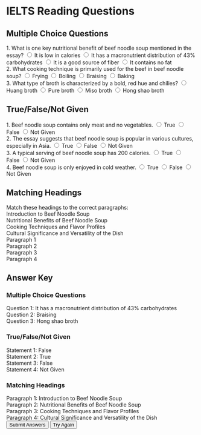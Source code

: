 # IELTS Reading Questions

## Multiple Choice Questions

<div class="question-section" id="multiple-choice">
<div class="question" data-type="multiple-choice" data-id="1">
1. What is one key nutritional benefit of beef noodle soup mentioned in the essay?
<label class="option"><input type="radio" name="mc-1" value="It is low in calories"> It is low in calories</label>
<label class="option"><input type="radio" name="mc-1" value="It has a macronutrient distribution of 43% carbohydrates"> It has a macronutrient distribution of 43% carbohydrates</label>
<label class="option"><input type="radio" name="mc-1" value="It is a good source of fiber"> It is a good source of fiber</label>
<label class="option"><input type="radio" name="mc-1" value="It contains no fat"> It contains no fat</label>
</div>

<div class="question" data-type="multiple-choice" data-id="2">
2. What cooking technique is primarily used for the beef in beef noodle soup?
<label class="option"><input type="radio" name="mc-2" value="Frying"> Frying</label>
<label class="option"><input type="radio" name="mc-2" value="Boiling"> Boiling</label>
<label class="option"><input type="radio" name="mc-2" value="Braising"> Braising</label>
<label class="option"><input type="radio" name="mc-2" value="Baking"> Baking</label>
</div>

<div class="question" data-type="multiple-choice" data-id="3">
3. What type of broth is characterized by a bold, red hue and chilies?
<label class="option"><input type="radio" name="mc-3" value="Huang broth"> Huang broth</label>
<label class="option"><input type="radio" name="mc-3" value="Pure broth"> Pure broth</label>
<label class="option"><input type="radio" name="mc-3" value="Miso broth"> Miso broth</label>
<label class="option"><input type="radio" name="mc-3" value="Hong shao broth"> Hong shao broth</label>
</div>

</div>

## True/False/Not Given

<div class="question-section" id="true-false">
<div class="question" data-type="true-false" data-id="1">
1. Beef noodle soup contains only meat and no vegetables.
<label class="option"><input type="radio" name="tf-1" value="True"> True</label>
                <label class="option"><input type="radio" name="tf-1" value="False"> False</label>
                <label class="option"><input type="radio" name="tf-1" value="Not Given"> Not Given</label>
            </div>

<div class="question" data-type="true-false" data-id="2">
2. The essay suggests that beef noodle soup is popular in various cultures, especially in Asia.
<label class="option"><input type="radio" name="tf-2" value="True"> True</label>
                <label class="option"><input type="radio" name="tf-2" value="False"> False</label>
                <label class="option"><input type="radio" name="tf-2" value="Not Given"> Not Given</label>
            </div>

<div class="question" data-type="true-false" data-id="3">
3. A typical serving of beef noodle soup has 200 calories.
<label class="option"><input type="radio" name="tf-3" value="True"> True</label>
                <label class="option"><input type="radio" name="tf-3" value="False"> False</label>
                <label class="option"><input type="radio" name="tf-3" value="Not Given"> Not Given</label>
            </div>

<div class="question" data-type="true-false" data-id="4">
4. Beef noodle soup is only enjoyed in cold weather.
<label class="option"><input type="radio" name="tf-4" value="True"> True</label>
                <label class="option"><input type="radio" name="tf-4" value="False"> False</label>
                <label class="option"><input type="radio" name="tf-4" value="Not Given"> Not Given</label>
            </div>

</div>

## Matching Headings

<div class="question-section" id="matching">
Match these headings to the correct paragraphs:

<div class="matching-container">
<div class="headings-list">
<div class="heading" draggable="true" data-id="1">Introduction to Beef Noodle Soup</div>
<div class="heading" draggable="true" data-id="2">Nutritional Benefits of Beef Noodle Soup</div>
<div class="heading" draggable="true" data-id="3">Cooking Techniques and Flavor Profiles</div>
<div class="heading" draggable="true" data-id="4">Cultural Significance and Versatility of the Dish</div>
</div>
<div class="paragraph-slots">
<div class="slot" data-slot="1">Paragraph 1</div>
<div class="slot" data-slot="2">Paragraph 2</div>
<div class="slot" data-slot="3">Paragraph 3</div>
<div class="slot" data-slot="4">Paragraph 4</div>
</div>
</div>
</div>

<div id="answer-key" class="hidden">
<div class="answer-key-container">
<h2 class="text-xl font-bold mb-4">Answer Key</h2>
<div class="answer-section">
<h3 class="font-semibold mb-2">Multiple Choice Questions</h3>
<div class="answer-item" data-answer-type="mc" data-id="1">
<span class="question-number">Question 1:</span> It has a macronutrient distribution of 43% carbohydrates
</div>
<div class="answer-item" data-answer-type="mc" data-id="2">
<span class="question-number">Question 2:</span> Braising
</div>
<div class="answer-item" data-answer-type="mc" data-id="3">
<span class="question-number">Question 3:</span> Hong shao broth
</div>
</div>
<div class="answer-section">
<h3 class="font-semibold mb-2">True/False/Not Given</h3>
<div class="answer-item" data-answer-type="tf" data-id="1">
<span class="question-number">Statement 1:</span> False
</div>
<div class="answer-item" data-answer-type="tf" data-id="2">
<span class="question-number">Statement 2:</span> True
</div>
<div class="answer-item" data-answer-type="tf" data-id="3">
<span class="question-number">Statement 3:</span> False
</div>
<div class="answer-item" data-answer-type="tf" data-id="4">
<span class="question-number">Statement 4:</span> Not Given
</div>
</div>
<div class="answer-section">
<h3 class="font-semibold mb-2">Matching Headings</h3>
<div class="matching-answers">
<div class="answer-item">Paragraph 1: Introduction to Beef Noodle Soup</div>
<div class="answer-item">Paragraph 2: Nutritional Benefits of Beef Noodle Soup</div>
<div class="answer-item">Paragraph 3: Cooking Techniques and Flavor Profiles</div>
<div class="answer-item">Paragraph 4: Cultural Significance and Versatility of the Dish</div>
</div>
</div>
</div>
</div>

<div class="controls-container">
<button id="submit-answers" class="submit-btn">Submit Answers</button>
<button id="try-again" class="try-again-btn hidden">Try Again</button>
<div id="score-display" class="hidden"></div>
</div>
